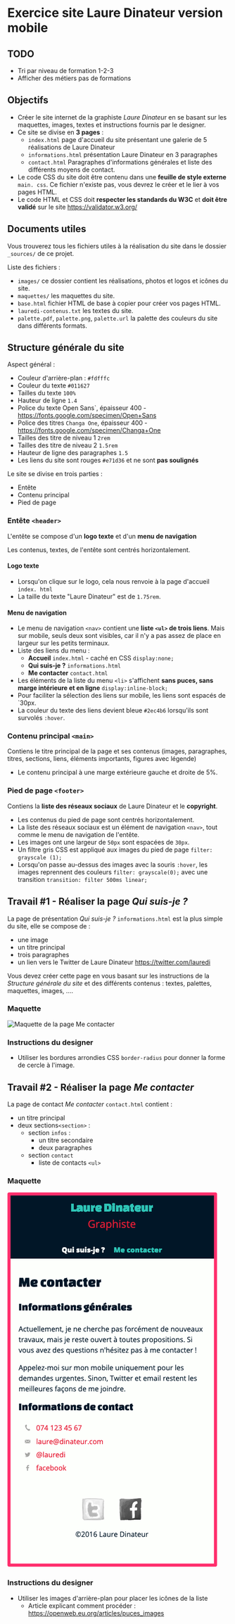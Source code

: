 # Exercice site Laure Dinateur version mobile

## TODO
* Tri par niveau de formation 1-2-3
* Afficher des métiers pas de formations

## Objectifs

* Créer le site internet de la graphiste *Laure Dinateu*r en se basant sur les
  maquettes, images, textes et instructions fournis par le designer.
* Ce site se divise en **3 pages** :
  * `index.html` page d'accueil du site présentant une galerie de 5
    réalisations de Laure Dinateur
  * `informations.html` présentation Laure Dinateur en 3 paragraphes
  * `contact.html` Paragraphes d'informations générales et liste des
    différents moyens de contact.
* Le code CSS du site doit être contenu dans une **feuille de style externe** `main.
  css`. Ce fichier n'existe pas, vous devrez le créer et le lier à vos pages HTML.
* Le code HTML et CSS doit **respecter les standards du W3C** et **doit être validé**
  sur le site https://validator.w3.org/

## Documents utiles

Vous trouverez tous les fichiers utiles à la réalisation du site dans le dossier `_sources/` de ce projet.

Liste des fichiers :
* `images/` ce dossier contient les réalisations, photos et logos et icônes du
  site.
* `maquettes/` les maquettes du site.
* `base.html` fichier HTML de base à copier pour créer vos pages
  HTML.
* `lauredi-contenus.txt` les textes du site.
* `palette.pdf`, `palette.png`, `palette.url` la palette des couleurs du site
  dans différents formats.

## Structure générale du site

Aspect général :
* Couleur d'arrière-plan : `#fdfffc`
* Couleur du texte `#011627`
* Tailles du texte `100%`
* Hauteur de ligne `1.4`
* Police du texte Open Sans`, épaisseur 400 -
  https://fonts.google.com/specimen/Open+Sans
* Police des titres `Changa One`, épaisseur 400 -
  https://fonts.google.com/specimen/Changa+One
* Tailles des titre de niveau 1 `2rem`
* Tailles des titre de niveau 2 `1.5rem`
* Hauteur de ligne des paragraphes `1.5`
* Les liens du site sont rouges `#e71d36` et ne sont **pas soulignés**

Le site se divise en trois parties :
* Entête
* Contenu principal
* Pied de page

### Entête `<header>`
L'entête se compose d'un **logo texte** et d'un **menu de navigation**

Les contenus, textes, de l'entête sont centrés horizontalement.

#### Logo texte
* Lorsqu'on clique sur le logo, cela nous renvoie à la page d'accueil `index.
  html`
* La taille du texte "Laure Dinateur" est de `1.75rem`.

#### Menu de navigation

* Le menu de navigation `<nav>` contient une **liste `<ul>` de trois liens**.
  Mais sur mobile, seuls deux sont visibles,
  car il n'y a pas assez de place en largeur sur les petits terminaux.
* Liste des liens du menu :
  * **Accueil** `index.html` - caché en CSS `display:none;`
  * **Qui suis-je ?** `informations.html`
  * **Me contacter** `contact.html`
* Les éléments de la liste du menu `<li>` s'affichent **sans puces, sans marge
  intérieure et en ligne** `display:inline-block;`
* Pour faciliter la sélection des liens sur mobile, les liens sont espacés de
  `30px.
* La couleur du texte des liens devient bleue `#2ec4b6` lorsqu'ils sont
  survolés `:hover`.

### Contenu principal `<main>`
Contiens le titre principal de la page et ses contenus (images, paragraphes,
titres, sections, liens, éléments importants, figures avec légende)

* Le contenu principal à une marge extérieure gauche et droite de 5%.

### Pied de page `<footer>`
Contiens la **liste des réseaux sociaux** de Laure Dinateur et le **copyright**.
* Les contenus du pied de page sont centrés horizontalement.
* La liste des réseaux sociaux est un élément de navigation `<nav>`, tout
  comme le menu de navigation de l'entête.
* Les images ont une largeur de `50px` sont espacées de `30px`.
* Un filtre gris CSS est appliqué aux images du pied de page `filter: grayscale
  (1);`
* Lorsqu'on passe au-dessus des images avec la souris `:hover`, les images
  reprennent des couleurs `filter: grayscale(0);` avec une transition
  `transition: filter 500ms linear;`

## Travail #1 - Réaliser la page _Qui suis-je ?_

La page de présentation _Qui suis-je ?_ `informations.html` est la plus
simple du site, elle se compose de :
* une image
* un titre principal
* trois paragraphes
* un lien vers le Twitter de Laure Dinateur https://twitter.com/lauredi

Vous devez créer cette page en vous basant sur les instructions de la
_Structure générale du site_ et des différents contenus : textes, palettes,
maquettes, images, ....



### Maquette
![Maquette de la page Me contacter](_sources/maquettes/présentation.png)

### Instructions du designer
* Utiliser les bordures arrondies CSS `border-radius` pour donner la forme de
  cercle à l'image.

## Travail #2 - Réaliser la page _Me contacter_

La page de contact _Me contacter_ `contact.html` contient :
* un titre principal
* deux sections`<section>` :
  *  section `infos` :
     * un titre secondaire
     * deux paragraphes
  * section `contact`
     * liste de contacts `<ul>`
  

### Maquette
![Maquette de la page Me contacter](_sources/maquettes/me-contacter.png)

### Instructions du designer

* Utiliser les images d'arrière-plan pour placer les icônes de la liste
  * Article explicant comment procéder : 
    https://openweb.eu.org/articles/puces_images 


